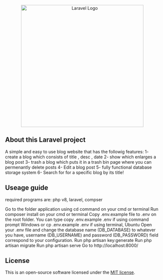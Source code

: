 <p align="center"><a href="https://laravel.com" target="_blank"><img src="https://raw.githubusercontent.com/laravel/art/master/logo-lockup/5%20SVG/2%20CMYK/1%20Full%20Color/laravel-logolockup-cmyk-red.svg" width="400" alt="Laravel Logo"></a></p>


## About this Laravel project
A simple and easy to use blog website that has the followig features:
1- create a blog which consists of title , desc , date
2- show which enlarges a blog post
3- trash a blog which puts it in a trash bin page where you can permenantly delete posts
4- Edit a blog post
5- fully functional database storage system
6- Search for for a specific blog by its title!


## Useage guide

required programs are:   php v8, laravel, compser


Go to the folder application using cd command on your cmd or terminal
Run composer install on your cmd or terminal
Copy .env.example file to .env on the root folder. You can type copy .env.example .env if using command prompt Windows or cp .env.example .env if using terminal, Ubuntu
Open your .env file and change the database name (DB_DATABASE) to whatever you have, username (DB_USERNAME) and password (DB_PASSWORD) field correspond to your configuration.
Run php artisan key:generate
Run php artisan migrate
Run php artisan serve
Go to http://localhost:8000/


## License

This is an open-source software licensed under the [MIT license](https://opensource.org/licenses/MIT).

